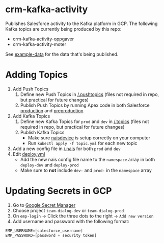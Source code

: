# crm-kafka-activity

Publishes Salesforce activity to the Kafka platform in GCP. The following Kafka topics are currently being produced by this repo:

- crm-kafka-activity-oppgaver
- crm-kafka-activity-moter
<!-- - crm-kafka-activity-kurs
- crm-kafka-activity-interne-kontaktpersoner
- crm-kafka-activity-bedriftsavtaler
- crm-kafka-activity-kampanje -->

See [example-data](/example-data) for the data that's being published.

# Adding Topics

1. Add Push Topics
   1. Define new Push Topics in [/.pushtopics](/.pushtopics) (files not required in repo, but practical for future changes)
   1. Publish Push Topics by running Apex code in both Salesforce [production](https://navdialog.lightning.force.com) and [preproduction](https://navdialog--preprod.lightning.force.com)
1. Add Kafka Topics
   1. Define new Kafka Topics for `prod` and `dev` in [/.topics](/.topics) (files not required in repo, but practical for future changes)
   1. Publish Kafka Topics
      - Make sure [naisdevice](https://doc.nais.io/device/install/) is setup correctly on your computer
      - Run `kubectl apply -f topic.yml` for each new topic
      <!-- - Make sure you have access to the projects ```team-dialog-dev``` and ```team-dialog-prod``` in [GCP](https://console.cloud.google.com)
      - Make sure naisdevice icon is green and that you're logged into Google Cloud (`gcloud auth login`) -->
1. Add a new config file in [/.nais](/.nais) for both `prod` and `dev`
1. Edit [deploy.yml](/.github/.workflows/deploy.yml)
   - Add the new nais config file name to the `namespace` array in both `deploy-dev` and `deploy-prod`
   - Make sure to **not** include `dev-` and `prod-` in the `namespace` array

# Updating Secrets in GCP

1. Go to [Google Secret Manager](https://console.cloud.google.com/security/secret-manager)
1. Choose project `team-dialog-dev` or `team-dialog-prod`
1. On `emp-login` → Click the three dots to the right → `Add new version`
1. Add username and password with the following format:

```javascript
EMP_USERNAME=[salesforce_username]
EMP_PASSWORD=[password + security token]
```
